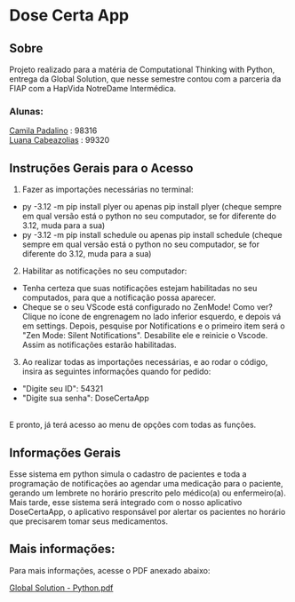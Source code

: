 # Dose Certa App
## Sobre
Projeto realizado para a matéria de Computational Thinking with Python, entrega da Global Solution, que nesse semestre contou com a parceria da FIAP com a HapVida NotreDame Intermédica.

### Alunas:
<a href="https://github.com/camilapadalino">Camila Padalino</a> : 98316<br>
<a href="https://github.com/Luanacabezaolias">Luana Cabeazolias</a> : 99320 <br>

## Instruções Gerais para o Acesso
1. Fazer as importações necessárias no terminal:
  - py -3.12 -m pip install plyer ou apenas pip install plyer (cheque sempre em qual versão está o python no seu computador, se for diferente do 3.12, muda para a sua)
  - py -3.12 -m pip install schedule ou apenas pip install schedule (cheque sempre em qual versão está o python no seu computador, se for diferente do 3.12, muda para a sua)

2. Habilitar as notificações no seu computador:
 - Tenha certeza que suas notificações estejam habilitadas no seu computados, para que a notificação possa aparecer.
 - Cheque se o seu VScode está configurado no ZenMode! Como ver?
  Clique no ícone de engrenagem no lado inferior esquerdo, e depois vá em settings.
  Depois, pesquise por Notifications e o primeiro item será o "Zen Mode: Silent Notifications". Desabilite ele e reinicie o Vscode. Assim as notificações estarão habilitadas.


3. Ao realizar todas as importações necessárias, e ao rodar o código, insira as seguintes informações quando for pedido:
  - "Digite seu ID": 54321
  - "Digite sua senha": DoseCertaApp

<br>E pronto, já terá acesso ao menu de opções com todas as funções.
## Informações Gerais
Esse sistema em python simula o cadastro de pacientes e toda a programação de notificações ao agendar uma medicação para o paciente,<br>gerando um lembrete no horário prescrito pelo médico(a) ou enfermeiro(a).
Mais tarde, esse sistema será integrado com o nosso aplicativo DoseCertaApp, o aplicativo responsável por alertar os pacientes no horário que precisarem tomar seus medicamentos.
## Mais informações:
Para mais informações, acesse o PDF anexado abaixo:

[Global Solution - Python.pdf](https://github.com/Health-Tech-CL/GS-Python/files/13453056/Global.Solution.-.Python.pdf)
